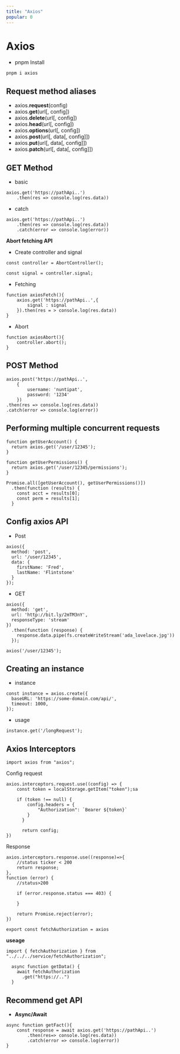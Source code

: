 ```yaml
---
title: "Axios"
popular: 0
---
```


# Axios

- pnpm Install

```
pnpm i axios
```

## Request method aliases

- axios.**request**(config)
- axios.**get**(url[, config])
- axios.**delete**(url[, config])
- axios.**head**(url[, config])
- axios.**options**(url[, config])
- axios.**post**(url[, data[, config]])
- axios.**put**(url[, data[, config]])
- axios.**patch**(url[, data[, config]])

## GET Method

- basic

```
axios.get('https://pathApi..')
    .then(res => console.log(res.data))
```

- catch

```
axios.get('https://pathApi..')
    .then(res => console.log(res.data))
    .catch(error => console.log(error))
```

**Abort fetching API**

- Create controller and signal

```
const controller = AbortController();
```

```
const signal = controller.signal;
```

- Fetching

```
function axiosFetch(){
    axios.get('https://pathApi..',{
        signal : signal
    }).then(res = > console.log(res.data))
}
```

- Abort

```
function axiosAbort(){
    controller.abort();
}
```

## POST Method

```
axios.post('https://pathApi..',
    {
        username: 'nuntipat',
        password: '1234'
    })
.then(res => console.log(res.data))
.catch(error => console.log(error))
```

## Performing multiple concurrent requests

```
function getUserAccount() {
  return axios.get('/user/12345');
}
```

```
function getUserPermissions() {
  return axios.get('/user/12345/permissions');
}
```

```
Promise.all([getUserAccount(), getUserPermissions()])
  .then(function (results) {
    const acct = results[0];
    const perm = results[1];
  }
```

## Config axios API

- Post

```
axios({
  method: 'post',
  url: '/user/12345',
  data: {
    firstName: 'Fred',
    lastName: 'Flintstone'
  }
});
```

- GET

```
axios({
  method: 'get',
  url: 'http://bit.ly/2mTM3nY',
  responseType: 'stream'
})
  .then(function (response) {
    response.data.pipe(fs.createWriteStream('ada_lovelace.jpg'))
  });

```

```
axios('/user/12345');
```

## Creating an instance

- instance

```
const instance = axios.create({
  baseURL: 'https://some-domain.com/api/',
  timeout: 1000,
});
```

- usage

```
instance.get('/longRequest');
```

## Axios Interceptors

```
import axios from "axios";
```

Config request

```
axios.interceptors.request.use((config) => {
    const token = localStorage.getItem("token");sa

    if (token !== null) {
        config.headers = {
            "Authorization": `Bearer ${token}`
        }
      }

      return config;
})
```

Response

```
axios.interceptors.response.use((response)=>{
    //status ticker < 200
    return response;
},
function (error) {
    //status>200

    if (error.response.status === 403) {

    }

    return Promise.reject(error);
})

```

```
export const fetchAuthorization = axios
```

**useage**

```
import { fetchAuthorization } from "../../../service/fetchAuthorization";
```

```
  async function getData() {
    await fetchAuthorization
      .get("https://..")
  }
```

## Recommend get API

- **Async/Await**

```
async function getFact(){
    const response = await axios.get('https://pathApi..')
        .then(res=> console.log(res.data))
        .catch(error => console.log(error))
}
```
